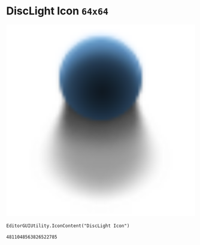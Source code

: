 # DiscLight Icon `64x64`
<img src="/img/DiscLight%20Icon.png" width=512 height=512>

``` CSharp
EditorGUIUtility.IconContent("DiscLight Icon")
```
```
4811048563826522785
```

